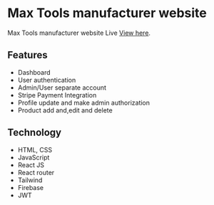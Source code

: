 # Max Tools manufacturer website

 Max Tools manufacturer website Live [View here](https://max-tools-9198f.web.app/).

## Features
- Dashboard
- User authentication
- Admin/User separate account
- Stripe Payment Integration
- Profile update and make admin authorization
- Product add and,edit and delete

## Technology
- HTML, CSS
- JavaScript
- React JS
- React router
- Tailwind
- Firebase
- JWT